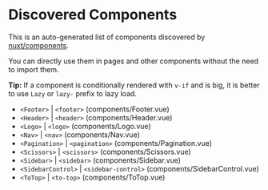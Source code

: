 # Discovered Components

This is an auto-generated list of components discovered by [nuxt/components](https://github.com/nuxt/components).

You can directly use them in pages and other components without the need to import them.

**Tip:** If a component is conditionally rendered with `v-if` and is big, it is better to use `Lazy` or `lazy-` prefix to lazy load.

- `<Footer>` | `<footer>` (components/Footer.vue)
- `<Header>` | `<header>` (components/Header.vue)
- `<Logo>` | `<logo>` (components/Logo.vue)
- `<Nav>` | `<nav>` (components/Nav.vue)
- `<Pagination>` | `<pagination>` (components/Pagination.vue)
- `<Scissors>` | `<scissors>` (components/Scissors.vue)
- `<Sidebar>` | `<sidebar>` (components/Sidebar.vue)
- `<SidebarControl>` | `<sidebar-control>` (components/SidebarControl.vue)
- `<ToTop>` | `<to-top>` (components/ToTop.vue)
